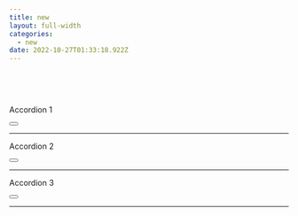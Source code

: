 ```yaml
---
title: new
layout: full-width
categories:
  - new
date: 2022-10-27T01:33:18.922Z
---
```

<!--StartFragment-->

<!DOCTYPE html>

<html>

  <head>

    <script src="https://cdn.tailwindcss.com">

    </script>

<html lang="en">
<head>
    <meta charset="UTF-8">
    <meta http-equiv="X-UA-Compatible" content="IE=edge">
    <meta name="viewport" content="width=device-width, initial-scale=1.0">
    <title>Tailwind Accordion Tutorial</title>
    <script src="https://cdn.tailwindcss.com"></script>
    <script src="//unpkg.com/alpinejs" defer></script>
    <style>
        [x-cloak]{
            display: none;
        }
    </style>
</head>
<body>
    <!-- <p class="text-5xl">Tailwind Accordion Tutorial</p> -->
    <div x-data="{open:false}" class="w-\\[60vw] mx-auto bg-red-50 mt-16">
        <div class="flex justify-between items-center bg-red-200">
            <p class="px-4">Accordion 1</p>
            <button @click="open=!open" x-html="open ? '-' :'+' " class="px-2 text-black hover:text-gray-500 font-bold text-3xl"></button>
        </div>
        <div x-show="open" x-cloak  class="mx-4 py-4" x-transition>Lorem ipsum dolor sit amet consectetur, adipisicing elit. Dicta repudiandae ut dolores totam nobis molestias!</div>
        <hr class="h-[0.1rem] bg-slate-500">
    </div>
    <div x-data="{open:false}" class="w-\\[60vw] mx-auto  bg-red-50">
        <div class="flex justify-between items-center bg-red-200">
            <p class="px-4">Accordion 2</p>
            <button @click="open=!open" x-html="open ? '-' :'+' " class="px-2 text-black hover:text-gray-500 font-bold text-3xl"></button>
        </div>
        <div x-show="open" x-cloak class="mx-4 py-4" x-transition>Lorem ipsum dolor sit amet consectetur, adipisicing elit. Dicta repudiandae ut dolores totam nobis molestias!</div>
        <hr class="h-[0.1rem] bg-slate-500">
    </div>
    <div x-data="{open:false}" class="w-\\[60vw] mx-auto  bg-red-50">
        <div class="flex justify-between items-center bg-red-200">
            <p class="px-4">Accordion 3</p>
            <button @click="open=!open" x-html="open ? '-' :'+' " class="px-2 text-black hover:text-gray-500 font-bold text-3xl"></button>
        </div>
        <div x-show="open" x-cloak class="mx-4 py-4" x-transition>Lorem ipsum dolor sit amet consectetur, adipisicing elit. Dicta repudiandae ut dolores totam nobis molestias!</div>
        <hr>
    </div>
</body>
</html>